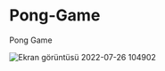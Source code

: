 # Pong-Game
Pong Game

![Ekran görüntüsü 2022-07-26 104902](https://user-images.githubusercontent.com/92719913/180952664-f22e6cab-1485-41a3-b157-cae28c04f31d.png)
